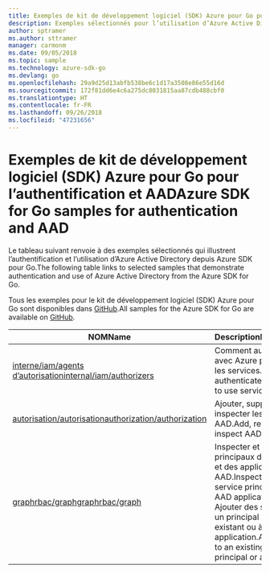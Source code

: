 ```yaml
---
title: Exemples de kit de développement logiciel (SDK) Azure pour Go pour l’authentification et AAD
description: Exemples sélectionnés pour l’utilisation d’Azure Active Directory (AAD) et l’authentification à partir du kit de développement logiciel (SDK) Azure pour Go.
author: sptramer
ms.author: sttramer
manager: carmonm
ms.date: 09/05/2018
ms.topic: sample
ms.technology: azure-sdk-go
ms.devlang: go
ms.openlocfilehash: 29a9d25d13abfb538be6c1d17a3508e86e55d16d
ms.sourcegitcommit: 172f81dd6e4c6a275dc8031815aa87cdb488cbf0
ms.translationtype: HT
ms.contentlocale: fr-FR
ms.lasthandoff: 09/26/2018
ms.locfileid: "47231656"
---
```

# <a name="azure-sdk-for-go-samples-for-authentication-and-aad"></a><span data-ttu-id="1613c-103">Exemples de kit de développement logiciel (SDK) Azure pour Go pour l’authentification et AAD</span><span class="sxs-lookup"><span data-stu-id="1613c-103">Azure SDK for Go samples for authentication and AAD</span></span>

<span data-ttu-id="1613c-104">Le tableau suivant renvoie à des exemples sélectionnés qui illustrent l’authentification et l’utilisation d’Azure Active Directory depuis Azure SDK pour Go.</span><span class="sxs-lookup"><span data-stu-id="1613c-104">The following table links to selected samples that demonstrate authentication and use of Azure Active Directory from the Azure SDK for Go.</span></span>

<span data-ttu-id="1613c-105">Tous les exemples pour le kit de développement logiciel (SDK) Azure pour Go sont disponibles dans [GitHub](https://github.com/Azure-Samples/azure-sdk-for-go-samples).</span><span class="sxs-lookup"><span data-stu-id="1613c-105">All samples for the Azure SDK for Go are available on [GitHub](https://github.com/Azure-Samples/azure-sdk-for-go-samples).</span></span>

| <span data-ttu-id="1613c-106">NOM</span><span class="sxs-lookup"><span data-stu-id="1613c-106">Name</span></span> | <span data-ttu-id="1613c-107">Description</span><span class="sxs-lookup"><span data-stu-id="1613c-107">Description</span></span> |
|------|-------------|
| [<span data-ttu-id="1613c-108">interne/iam/agents d’autorisation</span><span class="sxs-lookup"><span data-stu-id="1613c-108">internal/iam/authorizers</span></span>](https://github.com/Azure-Samples/azure-sdk-for-go-samples/blob/master/internal/iam/authorizers.go) | <span data-ttu-id="1613c-109">Comment authentifier avec Azure pour utiliser les services.</span><span class="sxs-lookup"><span data-stu-id="1613c-109">How to authenticate with Azure to use services.</span></span> |
| [<span data-ttu-id="1613c-110">autorisation/autorisation</span><span class="sxs-lookup"><span data-stu-id="1613c-110">authorization/authorization</span></span>](https://github.com/Azure-Samples/azure-sdk-for-go-samples/blob/master/authorization/authorization.go) | <span data-ttu-id="1613c-111">Ajouter, supprimer et inspecter les rôles AAD.</span><span class="sxs-lookup"><span data-stu-id="1613c-111">Add, remove, and inspect AAD roles.</span></span> |
| [<span data-ttu-id="1613c-112">graphrbac/graph</span><span class="sxs-lookup"><span data-stu-id="1613c-112">graphrbac/graph</span></span>](https://github.com/Azure-Samples/azure-sdk-for-go-samples/blob/master/graphrbac/graph.go) | <span data-ttu-id="1613c-113">Inspecter et créer des principaux de service et des applications AAD.</span><span class="sxs-lookup"><span data-stu-id="1613c-113">Inspect and create service principals and AAD applications.</span></span> <span data-ttu-id="1613c-114">Ajouter des secrets à un principal de service existant ou à une application.</span><span class="sxs-lookup"><span data-stu-id="1613c-114">Add secrets to an existing service principal or application.</span></span> |
